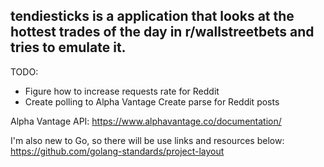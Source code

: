 ## tendiesticks is a application that looks at the hottest trades of the day in r/wallstreetbets and tries to emulate it.



TODO:
* Figure how to increase requests rate for Reddit
* Create polling to Alpha Vantage
Create parse for Reddit posts

Alpha Vantage API: https://www.alphavantage.co/documentation/

I'm also new to Go, so there will be use links and resources below:
https://github.com/golang-standards/project-layout
